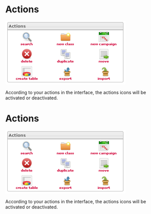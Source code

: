 <!--
created_at: '2012-04-12 19:11:41'
updated_at: '2013-03-13 14:10:44'
authors:
    - 'Jérôme Bogaerts'
contributors:
    - 'Sophie Doublet'
tags:
    - Deliveries
-->

Actions
=======

![](../resources/campaigns-actions.png)

According to your actions in the interface, the actions icons will be activated or deactivated.

Actions
=======

![](../resources/campaigns-actions.png)

According to your actions in the interface, the actions icons will be activated or deactivated.


